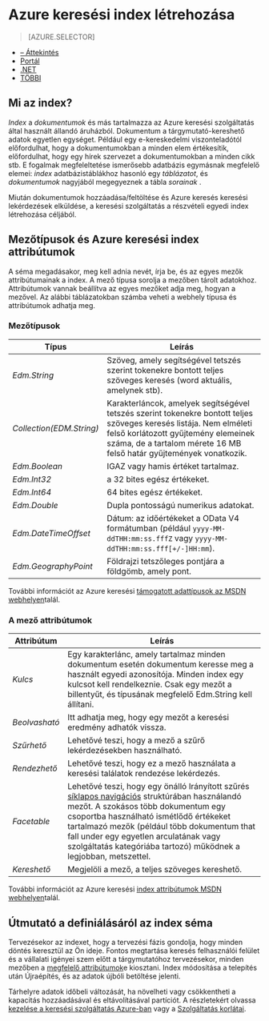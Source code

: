 <properties
    pageTitle="Azure keresési index létrehozása |} Microsoft Azure |} A felhőben tárolt keresési szolgáltatás"
    description="Mi az Azure keresési index és a használata?"
    services="search"
    manager="jhubbard"
    documentationCenter=""
    authors="ashmaka"
/>

<tags
    ms.service="search"
    ms.devlang="na"
    ms.workload="search"
    ms.topic="get-started-article"
    ms.tgt_pltfrm="na"
    ms.date="08/29/2016"
    ms.author="ashmaka"/>

# <a name="create-an-azure-search-index"></a>Azure keresési index létrehozása
> [AZURE.SELECTOR]
- [– Áttekintés](search-what-is-an-index.md)
- [Portál](search-create-index-portal.md)
- [.NET](search-create-index-dotnet.md)
- [TÖBBI](search-create-index-rest-api.md)

## <a name="what-is-an-index"></a>Mi az index?

*Index* a *dokumentumok* és más tartalmazza az Azure keresési szolgáltatás által használt állandó áruházból. Dokumentum a tárgymutató-kereshető adatok egyetlen egységet. Például egy e-kereskedelmi viszonteladótól előfordulhat, hogy a dokumentumokban a minden elem értékesítik, előfordulhat, hogy egy hírek szervezet a dokumentumokban a minden cikk stb. E fogalmak megfeleltetése ismerősebb adatbázis egymásnak megfelelő elemei: *index* adatbázistáblákhoz hasonló egy *táblázatot*, és *dokumentumok* nagyjából megegyeznek a tábla *sorainak* .

Miután dokumentumok hozzáadása/feltöltése és Azure keresés keresési lekérdezések elküldése, a keresési szolgáltatás a részvételi egyedi index létrehozása céljából.

## <a name="field-types-and-attributes-in-an-azure-search-index"></a>Mezőtípusok és Azure keresési index attribútumok

A séma megadásakor, meg kell adnia nevét, írja be, és az egyes mezők attribútumainak a index. A mező típusa sorolja a mezőben tárolt adatokhoz. Attribútumok vannak beállítva az egyes mezőket adja meg, hogyan a mezővel. Az alábbi táblázatokban számba veheti a webhely típusa és attribútumok adhatja meg.


### <a name="field-types"></a>Mezőtípusok
|Típus|Leírás|
|------------|-----------|
|*Edm.String*|Szöveg, amely segítségével tetszés szerint tokenekre bontott teljes szöveges keresés (word aktuális, amelynek stb).|
|*Collection(EDM.String)*|Karakterláncok, amelyek segítségével tetszés szerint tokenekre bontott teljes szöveges keresés listája. Nem elméleti felső korlátozott gyűjtemény elemeinek száma, de a tartalom mérete 16 MB felső határ gyűjtemények vonatkozik.|
|*Edm.Boolean*|IGAZ vagy hamis értéket tartalmaz.|
|*Edm.Int32*|a 32 bites egész értékeket.|
|*Edm.Int64*|64 bites egész értékeket.|
|*Edm.Double*|Dupla pontosságú numerikus adatokat.|
|*Edm.DateTimeOffset*|Dátum: az időértékeket a OData V4 formátumban (például `yyyy-MM-ddTHH:mm:ss.fffZ` vagy `yyyy-MM-ddTHH:mm:ss.fff[+/-]HH:mm`).|
|*Edm.GeographyPoint*|Földrajzi tetszőleges pontjára a földgömb, amely pont.|

További információt az Azure keresési [támogatott adattípusok az MSDN webhelyen](https://msdn.microsoft.com/library/azure/dn798938.aspx)talál.



### <a name="field-attributes"></a>A mező attribútumok
|Attribútum|Leírás|
|------------|-----------|
|*Kulcs*|Egy karakterlánc, amely tartalmaz minden dokumentum esetén dokumentum keresse meg a használt egyedi azonosítója. Minden index egy kulcsot kell rendelkeznie. Csak egy mezőt a billentyűt, és típusának megfelelő Edm.String kell állítani.|
|*Beolvasható*|Itt adhatja meg, hogy egy mezőt a keresési eredmény adhatók vissza.|
|*Szűrhető*|Lehetővé teszi, hogy a mező a szűrő lekérdezésekben használható.|
|*Rendezhető*|Lehetővé teszi, hogy ez a mező használata a keresési találatok rendezése lekérdezés.|
|*Facetable*|Lehetővé teszi, hogy egy önálló Irányított szűrés [síklapos navigációs](search-faceted-navigation.md) struktúrában használandó mezőt. A szokásos több dokumentum egy csoportba használható ismétlődő értékeket tartalmazó mezők (például több dokumentum that fall under egy egyetlen arculatának vagy szolgáltatás kategóriába tartozó) működnek a legjobban, metszettel.|
|*Kereshető*|Megjelöli a mező, a teljes szöveges kereshető.|

További információt az Azure keresési [index attribútumok MSDN webhelyen](https://msdn.microsoft.com/library/azure/dn798941.aspx)talál.



## <a name="guidance-for-defining-an-index-schema"></a>Útmutató a definiálásáról az index séma

Tervezésekor az indexet, hogy a tervezési fázis gondolja, hogy minden döntés keresztül az Ön ideje. Fontos megtartása keresés felhasználói felület és a vállalati igényei szem előtt a tárgymutatóhoz tervezésekor, minden mezőben a [megfelelő attribútumok](https://msdn.microsoft.com/library/azure/dn798941.aspx)e kiosztani. Index módosítása a telepítés után Újraépítés, és az adatok újbóli betöltése jelenti.


Tárhelyre adatok időbeli változását, ha növelheti vagy csökkentheti a kapacitás hozzáadásával és eltávolításával partíciót. A részletekért olvassa [kezelése a keresési szolgáltatás Azure-ban](search-manage.md) vagy a [Szolgáltatás korlátai](search-limits-quotas-capacity.md).
